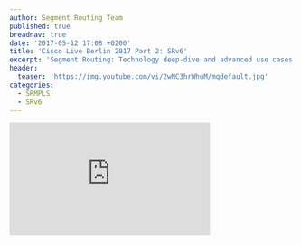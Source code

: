 ```yaml
---
author: Segment Routing Team
published: true
breadnav: true
date: '2017-05-12 17:08 +0200'
title: 'Cisco Live Berlin 2017 Part 2: SRv6'
excerpt: 'Segment Routing: Technology deep-dive and advanced use cases: SRv6'
header:
  teaser: 'https://img.youtube.com/vi/2wNC3hrWhuM/mqdefault.jpg'
categories:
  - SRMPLS
  - SRv6
---
```

<iframe width="355" height="200" src="https://www.youtube.com/embed/2wNC3hrWhuM" frameborder="0" allowfullscreen></iframe>
